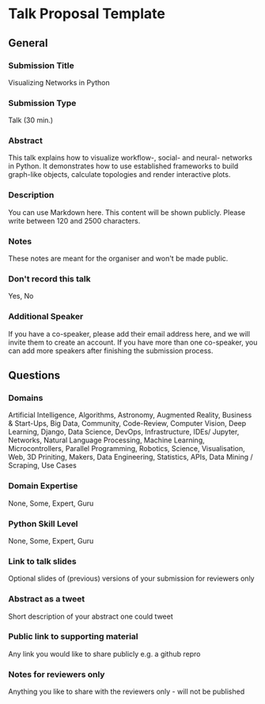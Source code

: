 # Talk Proposal Template

## General

### Submission Title

Visualizing Networks in Python

### Submission Type

Talk (30 min.)

### Abstract

This talk explains how to visualize workflow-, social- and neural- networks in Python. It demonstrates how to use established frameworks to build graph-like objects, calculate topologies and render interactive plots.

### Description

You can use Markdown here. This content will be shown publicly. Please write between 120 and 2500 characters.

### Notes

These notes are meant for the organiser and won't be made public.

### Don't record this talk

Yes, No

### Additional Speaker

If you have a co-speaker, please add their email address here, and we will invite them to create an account. If you have more than one co-speaker, you can add more speakers after finishing the submission process.

## Questions

### Domains

Artificial Intelligence, Algorithms, Astronomy, Augmented Reality, Business & Start-Ups, Big Data, Community, Code-Review, Computer Vision, Deep Learning, Django, Data Science, DevOps, Infrastructure, IDEs/ Jupyter, Networks, Natural Language Processing, Machine Learning, Microcontrollers, Parallel Programming, Robotics, Science, Visualisation, Web, 3D Priniting, Makers, Data Engineering, Statistics, APIs, Data Mining / Scraping, Use Cases

### Domain Expertise

None, Some, Expert, Guru

### Python Skill Level

None, Some, Expert, Guru

### Link to talk slides

Optional slides of (previous) versions of your submission for reviewers only

### Abstract as a tweet

Short description of your abstract one could tweet

### Public link to supporting material

Any link you would like to share publicly e.g. a github repro

### Notes for reviewers only

Anything you like to share with the reviewers only - will not be published
